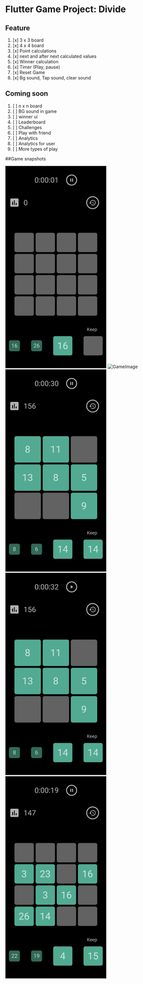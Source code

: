# Flutter Game Project: Divide

## Feature
 1. [x] 3 x 3 board
 2. [x] 4 x 4 board
 3. [x] Point calculations
 4. [x] next and after next calculated values
 5. [x] Winner calculation
 6. [x] Timer (Play, pause)
 7. [x] Reset Game
 8. [x] Bg sound, Tap sound, clear sound
 
## Coming soon
 1. [ ] n x n board
 2. [ ] BG sound in game
 3. [ ] winner ui
 4. [ ] Leaderboard
 5. [ ] Challenges
 6. [ ] Play with friend
 7. [ ] Analytics
 8. [ ] Analytics for user
 9. [ ] More types of play 
 
 
##Game snapshots

![GameImage](https://github.com/viveky259259/divide_game/blob/master/snapshots/divide%20game%2012.png?raw=true)
![GameImage](https://github.com/viveky259259/divide_game/blob/master/snapshots/divide%20game%201.png?raw=true)
![GameImage](https://github.com/viveky259259/divide_game/blob/master/snapshots/divide%20game%2013.png?raw=true)
![GameImage](https://github.com/viveky259259/divide_game/blob/master/snapshots/divide%20game%2014.png?raw=true)
![GameImage](https://github.com/viveky259259/divide_game/blob/master/snapshots/divide%20game%2015.png?raw=true)
